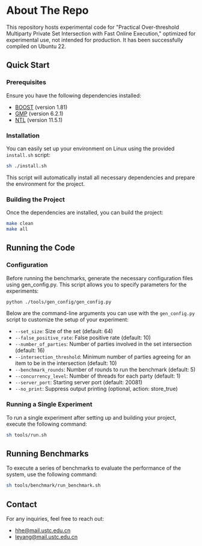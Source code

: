 # About The Repo

This repository hosts experimental code for "Practical Over-threshold Multiparty Private Set Intersection with Fast Online Execution," optimized for experimental use, not intended for production. It has been successfully compiled on Ubuntu 22.

## Quick Start

### Prerequisites

Ensure you have the following dependencies installed:
- [BOOST](https://www.boost.org/) (version 1.81)
- [GMP](https://gmplib.org/) (version 6.2.1)
- [NTL](https://libntl.org/) (version 11.5.1)

### Installation

You can easily set up your environment on Linux using the provided `install.sh` script:

```bash
sh ./install.sh
```
This script will automatically install all necessary dependencies and prepare the environment for the project.

### Building the Project

Once the dependencies are installed, you can build the project:
```bash
make clean
make all
```

##  Running  the Code

### Configuration

Before running the benchmarks, generate the necessary configuration files using gen_config.py. This script allows you to specify parameters for the experiments:

```bash
python ./tools/gen_config/gen_config.py 
```


Below are the command-line arguments you can use with the `gen_config.py` script to customize the setup of your experiment:

- `--set_size`: Size of the set (default: 64)
- `--false_positive_rate`: False positive rate (default: 10)
- `--number_of_parties`: Number of parties involved in the set intersection (default: 16)
- `--intersection_threshold`: Minimum number of parties agreeing for an item to be in the intersection (default: 10)
- `--benchmark_rounds`: Number of rounds to run the benchmark (default: 5)
- `--concurrency_level`: Number of threads for each party (default: 1)
- `--server_port`: Starting server port (default: 20081)
- `--no_print`: Suppress output printing (optional, action: store_true)

### Running a Single Experiment

To run a single experiment after setting up and building your project, execute the following command:

```bash
sh tools/run.sh
```

## Running Benchmarks

To execute a series of benchmarks to evaluate the performance of the system, use the following command:

```bash
sh tools/benchmark/run_benchmark.sh
```

## Contact
For any inquiries, feel free to reach out:

-  hhe@mail.ustc.edu.cn
-  leyang@mail.ustc.edu.cn
